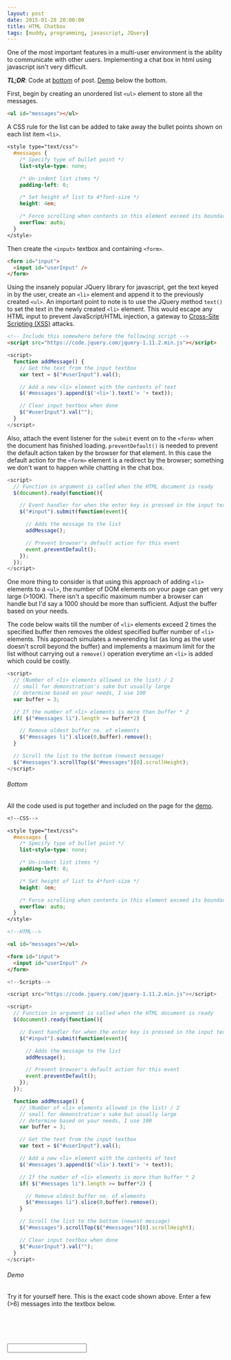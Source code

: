 ```yaml
---
layout: post
date: 2015-01-28 20:00:00
title: HTML Chatbox
tags: [muddy, programming, javascript, JQuery]
---
```


One of the most important features in a multi-user environment is the ability to communicate with other users. Implementing a chat box in html using javascript isn't very difficult.

___TL;DR___: Code at [bottom](#bottom) of post. [Demo](#demo) below the bottom.

First, begin by creating an unordered list `<ul>` element to store all the messages.

```html
<ul id="messages"></ul>
```

A CSS rule for the list can be added to take away the bullet points shown on each list item `<li>`.

```css
<style type="text/css">
  #messages {
    /* Specify type of bullet point */
    list-style-type: none;

    /* Un-indent list items */
    padding-left: 0;

    /* Set height of list to 4*font-size */
    height: 4em;

    /* Force scrolling when contents in this element exceed its boundaries */
    overflow: auto;
  }  
</style>
```

Then create the `<input>` textbox and containing `<form>`.

```html
<form id="input">
  <input id="userInput" />
</form>
```

Using the insanely popular JQuery library for javascript, get the text keyed in by the user, create an `<li>` element and append it to the previously created `<ul>`. An important point to note is to use the JQuery method `text()` to set the text in the newly created `<li>` element. This would escape any HTML input to prevent JavaScript/HTML injection, a gateway to [Cross-Site Scripting (XSS)](http://en.wikipedia.org/wiki/Cross-site_scripting) attacks.

```html
<!-- Include this somewhere before the following script -->
<script src="https://code.jquery.com/jquery-1.11.2.min.js"></script>
```

```javascript
<script>
  function addMessage() {
    // Get the text from the input textbox
    var text = $("#userInput").val();

    // Add a new <li> element with the contents of text
    $('#messages').append($('<li>').text('> '+ text));

    // Clear input textbox when done
    $("#userInput").val("");
  }
</script>
```

Also, attach the event listener for the `submit` event on to the `<form>` when the document has finished loading. `preventDefault()` is needed to prevent the default action taken by the browser for that element. In this case the default action for the `<form>` element is a redirect by the browser; something we don't want to happen while chatting in the chat box.

```javascript
<script>
  // Function in argument is called when the HTML document is ready
  $(document).ready(function(){

    // Event handler for when the enter key is pressed in the input textbox
    $("#input").submit(function(event){

      // Adds the message to the list
      addMessage();

      // Prevent browser's default action for this event
      event.preventDefault();
    });
  });
</script>
```

One more thing to consider is that using this approach of adding `<li>` elements to a `<ul>`, the number of DOM elements on your page can get very large (>100K). There isn't a specific maximum number a browser can handle but I'd say a 1000 should be more than sufficient. Adjust the buffer based on your needs.

The code below waits till the number of `<li>` elements exceed 2 times the specified buffer then removes the oldest specified buffer number of `<li>` elements. This approach simulates a neverending list (as long as the user doesn't scroll beyond the buffer) and implements a maximum limit for the list without carrying out a `remove()` operation everytime an `<li>` is added which could be costly.

```javascript
<script>
  // (Number of <li> elements allowed in the list) / 2
  // small for demonstration's sake but usually large
  // determine based on your needs, I use 100
  var buffer = 3;

  // If the number of <li> elements is more than buffer * 2
  if( $("#messages li").length >= buffer*2) {

    // Remove oldest buffer no. of elements
    $("#messages li").slice(0,buffer).remove();
  }

  // Scroll the list to the bottom (newest message)
  $("#messages").scrollTop($("#messages")[0].scrollHeight);
</script>
```

###### <a name="bottom"></a>Bottom
All the code used is put together and included on the page for the [demo](#demo).

```css
<!--CSS-->

<style type="text/css">
  #messages {
    /* Specify type of bullet point */
    list-style-type: none;

    /* Un-indent list items */
    padding-left: 0;

    /* Set height of list to 4*font-size */
    height: 4em;

    /* Force scrolling when contents in this element exceed its boundaries */
    overflow: auto;
  }  
</style>
```

```html
<!--HTML-->

<ul id="messages"></ul>

<form id="input">
  <input id="userInput" />
</form>
```

```javascript
<!--Scripts-->

<script src="https://code.jquery.com/jquery-1.11.2.min.js"></script>

<script>
  // Function in argument is called when the HTML document is ready
  $(document).ready(function(){

    // Event handler for when the enter key is pressed in the input textbox
    $("#input").submit(function(event){

      // Adds the message to the list
      addMessage();

      // Prevent browser's default action for this event
      event.preventDefault();
    });
  });

  function addMessage() {
    // (Number of <li> elements allowed in the list) / 2
    // small for demonstration's sake but usually large
    // determine based on your needs, I use 100
    var buffer = 3;

    // Get the text from the input textbox
    var text = $("#userInput").val();

    // Add a new <li> element with the contents of text
    $('#messages').append($('<li>').text('> '+ text));

    // If the number of <li> elements is more than buffer * 2
    if( $("#messages li").length >= buffer*2) {

      // Remove oldest buffer no. of elements
      $("#messages li").slice(0,buffer).remove();
    }

    // Scroll the list to the bottom (newest message)
    $("#messages").scrollTop($("#messages")[0].scrollHeight);

    // Clear input textbox when done
    $("#userInput").val("");
  }
</script>
```

###### <a name="demo"></a>Demo
Try it for yourself here. This is the exact code shown above. Enter a few (>6) messages into the textbox below.


<!--CSS-->

<style type="text/css">
  #messages {
    /* Specify type of bullet point */
    list-style-type: none;

    /* Un-indent list items */
    padding-left: 0;

    /* Set height of list to 4*font-size */
    height: 4em;

    /* Force scrolling when contents in this element exceed its boundaries */
    overflow: auto;
  }  
</style>


<!--HTML-->

<ul id="messages"></ul>

<form id="input">
  <input id="userInput" />
</form>


<!--Scripts-->

<script src="https://code.jquery.com/jquery-1.11.2.min.js"></script>

<script>
  // Function in argument is called when the HTML document is ready
  $(document).ready(function(){

    // Event handler for when the enter key is pressed in the input textbox
    $("#input").submit(function(event){

      // Adds the message to the list
      addMessage();

      // Prevent browser's default action for this event
      event.preventDefault();
    });
  });

  function addMessage() {
    // (Number of <li> elements allowed in the list) / 2
    // small for demonstration's sake but usually large
    // determine based on your needs, I use 100
    var buffer = 3;

    // Get the text from the input textbox
    var text = $("#userInput").val();

    // Add a new <li> element with the contents of text
    $('#messages').append($('<li>').text('> '+ text));

    // If the number of <li> elements is more than buffer * 2
    if( $("#messages li").length >= buffer*2) {

      // Remove oldest buffer no. of elements
      $("#messages li").slice(0,buffer).remove();
    }

    // Scroll the list to the bottom (newest message)
    $("#messages").scrollTop($("#messages")[0].scrollHeight);

    // Clear input textbox when done
    $("#userInput").val("");
  }
</script>